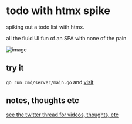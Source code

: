 # todo with htmx spike

spiking out a todo list with htmx. 

all the fluid UI fun of an SPA with none of the pain

![image](https://user-images.githubusercontent.com/631756/205446910-2196c5e5-ffe5-418d-b468-9523d0d2d954.png)

## try it

`go run cmd/server/main.go` and [visit](http://localhost:8000)

## notes, thoughts etc

[see the twitter thread for videos, thoughts, etc](https://twitter.com/quii/status/1598987894865113088)

